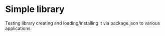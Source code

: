 # Simple library

Testing library creating and loading/installing it via package.json to various applications.
